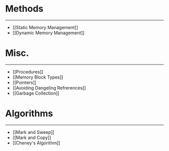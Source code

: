 # Methods
---
* [[Static Memory Management]]
* [[Dynamic Memory Management]]

# Misc.
---
* [[Procedures]]
* [[Memory Block Types]]
* [[Pointers]]
* [[Avoiding Dangeling Refrerences]]
* [[Garbage Collection]]

# Algorithms
---
* [[Mark and Sweep]]
* [[Mark and Copy]]
* [[Cheney's Algorithm]]